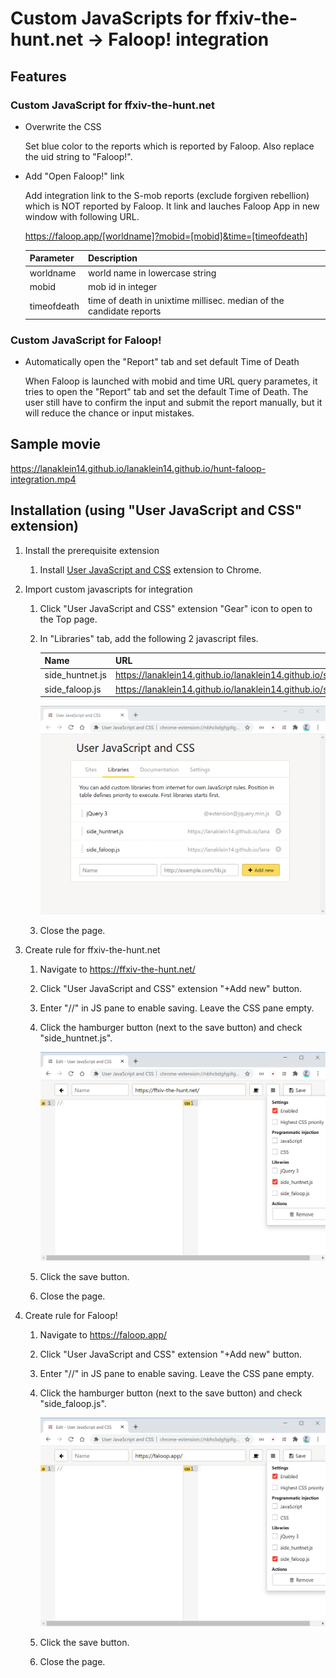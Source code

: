 # Custom JavaScripts for ffxiv-the-hunt.net -> Faloop! integration

## Features

### Custom JavaScript for ffxiv-the-hunt.net

* Overwrite the CSS

  Set blue color to the reports which is reported by Faloop. Also replace the uid string to "Faloop!".
  
* Add "Open Faloop!" link

  Add integration link to the S-mob reports (exclude forgiven rebellion) which is NOT reported by Faloop.
  It link and lauches Faloop App in new window with following URL.
  
  https://faloop.app/[worldname]?mobid=[mobid]&time=[timeofdeath]
  
  Parameter | Description
  ------------ | -------------
  worldname | world name in lowercase string
  mobid | mob id in integer
  timeofdeath | time of death in unixtime millisec. median of the candidate reports

### Custom JavaScript for Faloop!

* Automatically open the "Report" tab and set default Time of Death

  When Faloop is launched with mobid and time URL query parametes, it tries to open the "Report" tab and set the default Time of Death.
  The user still have to confirm the input and submit the report manually, but it will reduce the chance or input mistakes.

## Sample movie

https://lanaklein14.github.io/lanaklein14.github.io/hunt-faloop-integration.mp4

## Installation (using "User JavaScript and CSS" extension)

1. Install the prerequisite extension
   1. Install [User JavaScript and CSS](https://chrome.google.com/webstore/detail/user-javascript-and-css/nbhcbdghjpllgmfilhnhkllmkecfmpld) extension to Chrome.

1. Import custom javascripts for integration
   1. Click "User JavaScript and CSS" extension "Gear" icon to open to the Top page.
   1. In "Libraries" tab, add the following 2 javascript files.
   
      Name | URL
      ------------ | -------------
      side_huntnet.js | https://lanaklein14.github.io/lanaklein14.github.io/side_huntnet.js
      side_faloop.js | https://lanaklein14.github.io/lanaklein14.github.io/side_faloop.js
      
      <img src="images/UJSC_libraries.png" width="500px">

   1. Close the page.

1. Create rule for ffxiv-the-hunt.net
   1. Navigate to https://ffxiv-the-hunt.net/ 
   1. Click "User JavaScript and CSS" extension "+Add new" button.
   1. Enter "//" in JS pane to enable saving. Leave the CSS pane empty.
   1. Click the hamburger button (next to the save button) and check "side_huntnet.js".

      <img src="images/UJSC_rule_huntnet.png" width="500px">

   1. Click the save button.
   1. Close the page.
   
1. Create rule for Faloop!
   1. Navigate to https://faloop.app/ 
   1. Click "User JavaScript and CSS" extension "+Add new" button.
   1. Enter "//" in JS pane to enable saving. Leave the CSS pane empty.
   1. Click the hamburger button (next to the save button) and check "side_faloop.js".

      <img src="images/UJSC_rule_faloop.png" width="500px">

   1. Click the save button.
   1. Close the page.
